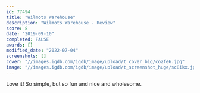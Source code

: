 ```yaml
---
id: 77494
title: "Wilmots Warehouse"
description: "Wilmots Warehouse - Review"
score: 8
date: "2019-09-10"
completed: FALSE
awards: []
modified_date: "2022-07-04"
screenshots: []
cover: "//images.igdb.com/igdb/image/upload/t_cover_big/co2fe6.jpg"
image: "//images.igdb.com/igdb/image/upload/t_screenshot_huge/sc8ikx.jpg"
---
```

Love it! So simple, but so fun and nice and wholesome.